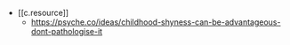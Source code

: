 


- [[c.resource]]
  - https://psyche.co/ideas/childhood-shyness-can-be-advantageous-dont-pathologise-it
